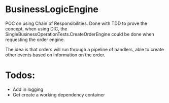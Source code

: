 # BusinessLogicEngine
POC on using Chain of Responsibilities. 
Done with TDD to prove the concept, when using DIC, the SingleBusinessOperationTests.CreateOrderEngine could be done when requesting the order engine. 

The idea is that orders will run through a pipeline of handlers, able to create other events based on information on the order. 

# Todos:
- Add in logging
- Get create a working dependency container
